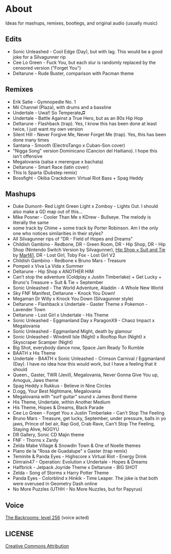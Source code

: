 # About

Ideas for mashups, remixes, bootlegs, and original audio (usually music)

## Edits

- Sonic Unleashed - Cool Edge (Day), but with lag. This would be a good joke for a SiIvagunner rip
- Cee Lo Green - Fuck You, but each slur is randomly replaced by the censored version ("Forget You")
- Deltarune - Rude Buster, comparison with Pacman theme

## Remixes

- Erik Satie - Gymnopedie No. 1
- Mii Channel (Plaza), with drums and a bassline
- Undertale - Uwa!! So Temperate♫
- Undertale - Battle Against a True Hero, but as an 80s Hip Hop
- Deltarune - Flashback (trap). Yes, I know this has been done at least twice, I just want my own version
- Silent Hill - Never Forgive Me, Never Forget Me (trap). Yes, this has been done many times
- Santana - Smooth (ElectroTango x Cuban-Son cover)
- "Nigga Song" version Dominicano (Cancion del Haitiano). I hope this isn't offensive
- Megalovania (salsa x merengue x bachata)
- Deltarune - Smart Race (latin cover)
- This Is Sparta (Dubstep remix)
- Bossfight - Okiba Crackdown: Virtual Riot Bass + Spag Heddy


## Mashups

- Duke Dumont- Red Light Green Light x Zomboy - Lights Out. I should also make a GD map out of this...
- Mike Posner - Cooler Than Me x KDrew - Bullseye. The melody is literally the same
- some track by Chime + some track by Porter Robinson. Am I the only one who notices similarities in their styles?
- All SiIvagunner rips of "DR - Field of Hopes and Dreams"
- Childish Gambino - Redbone, DR - Green Room, DR - Hip Shop, DR - Hip Shop (Nintendo Switch Version by SiIvagunner), [Hip Shop × Suit and Tie](https://youtu.be/j7mznkNbR04) by [Marf41](https://youtube.com/@cocoffee), DR - Lost Girl, Toby Fox - Lost Girl V2
- Childish Gambino - Redbone x Bruno Mars - Treasure
- Pompeii x Viva La Vida x Summer
- Deltarune - Hip Shop x ANOTHER HIM
- Can't stop the adventure (Coldplay x Justin Timberlake) + Get Lucky + Bruno's Treasure + Suit & Tie + September
- Sonic Unleashed - The World Adventure, Aladdin - A Whole New World
- Sky FNF Manifest, Deltarune - Knock You Down!
- Megaman Dr Willy x Knock You Down (SiIvagunner style)
- Deltarune - Flashback x Undertale - Gaster Theme x Pokemon - Lavender Town
- Deltarune - Lost Girl x Undertale - His Theme
- Sonic Unleashed - Eggmanland Day x ParagonX9 - Chaoz Impact x Megalovania
- Sonic Unleashed - Eggmanland Might, death by glamour
- Sonic Unleashed - Windmill Isle (Night) x Rooftop Run (Night) x Skyscraper Scamper (Night)
- Big Shot, everybody dance now, Space Jam Ready To Rumble
- BAATH x His Theme
- Undertale - BAATH x Sonic Unleashed - Crimson Carnival / Eggmanland (Day). I have no idea how this would work, but I have a feeling that it should
- Queen., Gaster, TWR (Jevil), Megalovania, Never Gonna Give You up, Amogus, Jaws theme
- Spag Heddy x Rukkus - Believe in Nine Circles
- D.ogg, Your Best Nightmare, Megalovania
- Megalovania with "surf guitar" sound x James Bond theme
- His Theme, Undertale, within Another Medium
- His Theme, Hopes & Dreams, Black Parade
- Cee Lo Green - Forget You x Justin Timberlake - Can't Stop The Feeling
- Bruno Mars - Treasure, get lucky, September, under pressure, balls in yo jaws, Prince of bel air, Rap God, Crab Rave, Can't Stop The Feeling, Staying Alive, NGGYU
- DR Gallery, Sonic CD Majin theme
- FNF - Thorns x Zardy
- Zelda Mabe Village & Snowdin Town & One of Noelle themes
- Piano de la "Rosa de Guadalupe" x Gaster (trap remix)
- Teminite & Panda Eyes - Highscore x Virtual Riot - Energy Drink
- Dimrain47 - Operation: Evolution x Undertale - Hopes & Dreams
- Halfbrick - Jetpack Joyride Theme x Deltarune - BIG SHOT
- Zelda - Song of Storms x Harry Potter Theme
- Panda Eyes - Colorblind x Hinkik - Time Leaper. The joke is that both were overused in Geometry Dash online
- No More Puzzles (UTHH - No More Nuzzles, but for Papyrus)

## Voice

[The Backrooms: level 256](http://backrooms-wiki.wikidot.com/level-256) (voice acted)


## LICENSE

[Creative Commons Attribution](https://creativecommons.org/licenses/by/4.0)
